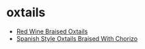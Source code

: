 # oxtails

 * [Red Wine Braised Oxtails](index/r/red-wine-braised-oxtails-14520.json)
 * [Spanish Style Oxtails Braised With Chorizo](index/s/spanish-style-oxtails-braised-with-chorizo-107590.json)
